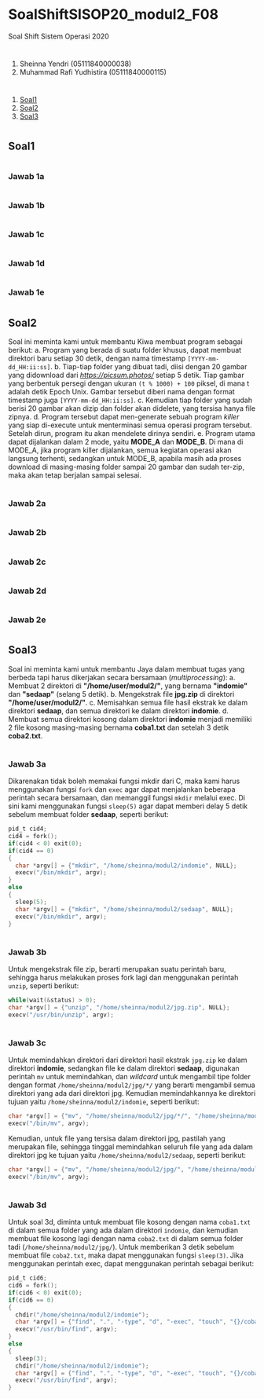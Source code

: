 # SoalShiftSISOP20_modul2_F08
Soal Shift Sistem Operasi 2020
#
1. Sheinna Yendri (05111840000038)
2. Muhammad Rafi Yudhistira (05111840000115)
#
1. [Soal1](#soal1)
2. [Soal2](#soal2)
3. [Soal3](#soal3)
#

## Soal1

#

### Jawab 1a

#

### Jawab 1b

#

### Jawab 1c

#

###  Jawab 1d

#

### Jawab 1e

#

## Soal2
Soal ini meminta kami untuk membantu Kiwa membuat program sebagai berikut:
a. Program yang berada di suatu folder khusus, dapat membuat direktori baru setiap 30 detik, dengan nama timestamp ```[YYYY-mm-dd_HH:ii:ss]```.
b. Tiap-tiap folder yang dibuat tadi, diisi dengan 20 gambar yang didownload dari *https://picsum.photos/* setiap 5 detik. Tiap gambar yang berbentuk persegi dengan ukuran ```(t % 1000) + 100``` piksel, di mana t adalah detik Epoch Unix. Gambar tersebut diberi nama dengan format timestamp juga ```[YYYY-mm-dd_HH:ii:ss]```.
c. Kemudian tiap folder yang sudah berisi 20 gambar akan dizip dan folder akan didelete, yang tersisa hanya file zipnya.
d. Program tersebut dapat men-generate sebuah program *killer* yang siap di-execute untuk menterminasi semua operasi program tersebut. Setelah dirun, program itu akan mendelete dirinya sendiri.
e. Program utama dapat dijalankan dalam 2 mode, yaitu **MODE_A** dan **MODE_B**. Di mana di MODE_A, jika program killer dijalankan, semua kegiatan operasi akan langsung terhenti, sedangkan untuk MODE_B, apabila masih ada proses download di masing-masing folder sampai 20 gambar dan sudah ter-zip, maka akan tetap berjalan sampai selesai.
#

### Jawab 2a

#

### Jawab 2b

#

### Jawab 2c

#

### Jawab 2d

#

### Jawab 2e

#

## Soal3
Soal ini meminta kami untuk membantu Jaya dalam membuat tugas yang berbeda tapi harus dikerjakan secara bersamaan (*multiprocessing*):
a. Membuat 2 direktori di **"/home/user/modul2/"**, yang bernama **"indomie"** dan **"sedaap"** (selang 5 detik).
b. Mengekstrak file **jpg.zip** di direktori **"/home/user/modul2/"**.
c. Memisahkan semua file hasil ekstrak ke dalam direktori **sedaap**, dan semua direktori ke dalam direktori **indomie**.
d. Membuat semua direktori kosong dalam direktori **indomie** menjadi memiliki 2 file kosong masing-masing bernama **coba1.txt** dan setelah 3 detik **coba2.txt**.
#

### Jawab 3a
Dikarenakan tidak boleh memakai fungsi mkdir dari C, maka kami harus menggunakan fungsi ```fork``` dan ```exec``` agar dapat menjalankan beberapa perintah secara bersamaan, dan memanggil fungsi ```mkdir``` melalui exec. Di sini kami menggunakan fungsi ```sleep(5)``` agar dapat memberi delay 5 detik sebelum membuat folder **sedaap**, seperti berikut:
```c
pid_t cid4;
cid4 = fork();
if(cid4 < 0) exit(0);
if(cid4 == 0)
{
  char *argv[] = {"mkdir", "/home/sheinna/modul2/indomie", NULL};
  execv("/bin/mkdir", argv);
}
else
{
  sleep(5);
  char *argv[] = {"mkdir", "/home/sheinna/modul2/sedaap", NULL};
  execv("/bin/mkdir", argv);
}
```
#

### Jawab 3b
Untuk mengekstrak file zip, berarti merupakan suatu perintah baru, sehingga harus melakukan proses fork lagi dan menggunakan perintah ```unzip```, seperti berikut:
```c
while(wait(&status) > 0);
char *argv[] = {"unzip", "/home/sheinna/modul2/jpg.zip", NULL};
execv("/usr/bin/unzip", argv);
```
#

### Jawab 3c
Untuk memindahkan direktori dari direktori hasil ekstrak ```jpg.zip``` ke dalam direktori **indomie**, sedangkan file ke dalam direktori **sedaap**, digunakan perintah ```mv``` untuk memindahkan, dan *wildcard* untuk mengambil tipe folder dengan format ```/home/sheinna/modul2/jpg/*/``` yang berarti mengambil semua direktori yang ada dari direktori jpg. Kemudian memindahkannya ke direktori tujuan yaitu ```/home/sheinna/modul2/indomie```, seperti berikut:
```c
char *argv[] = {"mv", "/home/sheinna/modul2/jpg/*/", "/home/sheinna/modul2/indomie", NULL};
execv("/bin/mv", argv);
```

Kemudian, untuk file yang tersisa dalam direktori jpg, pastilah yang merupakan file, sehingga tinggal memindahkan seluruh file yang ada dalam direktori jpg ke tujuan yaitu ```/home/sheinna/modul2/sedaap```, seperti berikut:
```c
char *argv[] = {"mv", "/home/sheinna/modul2/jpg/", "/home/sheinna/modul2/sedaap", NULL};
execv("/bin/mv", argv);
```
#

### Jawab 3d
Untuk soal 3d, diminta untuk membuat file kosong dengan nama ```coba1.txt``` di dalam semua folder yang ada dalam direktori ```indomie```, dan kemudian membuat file kosong lagi dengan nama ```coba2.txt``` di dalam semua folder tadi (```/home/sheinna/modul2/jpg/```). Untuk memberikan 3 detik sebelum membuat file ```coba2.txt```, maka dapat menggunakan fungsi ```sleep(3)```. Jika menggunakan perintah exec, dapat menggunakan perintah sebagai berikut:
```c
pid_t cid6;
cid6 = fork();
if(cid6 < 0) exit(0);
if(cid6 == 0)
{
  chdir("/home/sheinna/modul2/indomie");
  char *argv[] = {"find", ".", "-type", "d", "-exec", "touch", "{}/coba1.txt", "\\;", NULL};
  execv("/usr/bin/find", argv);
}
else
{
  sleep(3);
  chdir("/home/sheinna/modul2/indomie");
  char *argv[] = {"find", ".", "-type", "d", "-exec", "touch", "{}/coba2.txt", "\\;", NULL};
  execv("/usr/bin/find", argv);
}
```
#
